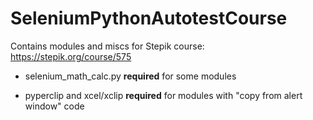 # SeleniumPythonAutotestCourse
Contains modules and miscs for Stepik course: https://stepik.org/course/575

* selenium_math_calc.py __required__ for some modules

* pyperclip and xcel/xclip __required__ for modules with "copy from alert window" code
